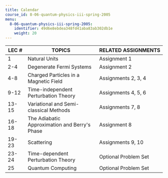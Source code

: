```yaml
---
title: Calendar
course_id: 8-06-quantum-physics-iii-spring-2005
menu:
  8-06-quantum-physics-iii-spring-2005:
    identifier: 49d6e8ebdea348fd41aba83ab302db1e
    weight: 20
---
```

| LEC # | TOPICS | RELATED ASSIGNMENTS |
| --- | --- | --- |
| 1 | Natural Units | Assignment 1 |
| 2-4 | Degenerate Fermi Systems | Assignment 2 |
| 4-8 | Charged Particles in a Magnetic Field | Assignments 2, 3, 4 |
| 9-12 | Time-independent Perturbation Theory | Assignments 4, 5, 6 |
| 13-15 | Variational and Semi-classical Methods | Assignments 7, 8 |
| 16-18 | The Adiabatic Approximation and Berry's Phase | Assignment 8 |
| 19-23 | Scattering | Assignments 9, 10 |
| 23-24 | Time-dependent Perturbation Theory | Optional Problem Set |
| 25 | Quantum Computing | Optional Problem Set